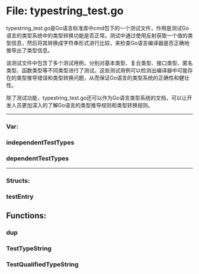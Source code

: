 # File: typestring_test.go

typestring_test.go是Go语言标准库中cmd包下的一个测试文件，作用是测试Go语言的类型系统中的类型转换功能是否正常。测试中通过使用反射获取一个值的类型信息，然后将其转换成字符串形式进行比较，来检查Go语言编译器是否正确地推导出了类型信息。

该测试文件中包含了多个测试用例，分别对基本类型、复合类型、接口类型、匿名类型、函数类型等不同类型进行了测试。这些测试用例可以检测出编译器中可能存在的类型推导错误和类型转换问题，从而保证Go语言的类型系统的正确性和健壮性。

除了测试功能，typestring_test.go还可以作为Go语言类型系统的文档，可以让开发人员更加深入的了解Go语言的类型推导规则和类型转换规则。




---

### Var:

### independentTestTypes





### dependentTestTypes








---

### Structs:

### testEntry





## Functions:

### dup





### TestTypeString





### TestQualifiedTypeString





